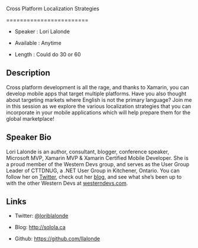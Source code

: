 ﻿Cross Platform Localization Strategies

========================



* Speaker   : Lori Lalonde

* Available : Anytime

* Length    : Could do 30 or 60


Description
-----------



Cross platform development is all the rage, and thanks to Xamarin, you can develop mobile apps that target multiple platforms. Have you also thought about targeting markets where English is not the primary language? Join me in this session as we explore the various localization strategies that you can incorporate in your mobile applications which will help prepare them for the global marketplace!



Speaker Bio
-----------


Lori Lalonde is an author, consultant, blogger, conference speaker, Microsoft MVP, Xamarin MVP & Xamarin Certified Mobile Developer. She is a proud member of the Western Devs group, and serves as the User Group Leader of CTTDNUG, a .NET User Group in Kitchener, Ontario. You can follow her on [Twitter](https://twitter.com/loriblalonde), check out her [blog](http://solola.ca), and see what she’s been up to with the other Western Devs at [westerndevs.com](http://westerndevs.com).




Links
-----------


* Twitter: [@loriblalonde](https://twitter.com/loriblalonde)

* Blog: http://solola.ca

* Github: https://github.com/llalonde

